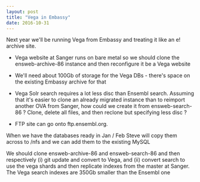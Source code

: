 ```yaml
---
layout: post
title: "Vega in Embassy"
date: 2016-10-31
---
```


Next year we'll be running Vega from Embassy and treating it like an e! archive site. 

- Vega website at Sanger runs on bare metal so we should clone the ensweb-archive-86 instance and then reconfigure it be a Vega website
- We'll need about 100Gb of storage for the Vega DBs - there's space on the existing Embassy archive for that
- Vega Solr search requires a lot less disc than Ensembl search. Assuming that it's easier to clone an already migrated instance than to reimport another OVA from Sanger, how could we create it from ensweb-search-86 ? Clone, delete all files, and then reclone but specifying less disc ?

- FTP site can go onto ftp.ensembl.org. 

When we have the databases ready in Jan / Feb Steve will copy them across to /nfs and we can add them to the existing MySQL

We should clone ensweb-archive-86 and ensweb-search-86 and then respectively (i) git update and convert to Vega, and (ii) convert search to use the vega shards and then replicate indexes from the master at Sanger. The Vega search indexes are 350Gb smaller than the Ensembl one

